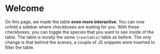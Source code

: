 # Welcome

On this page, we made the table **even more interactive**.
You can now unfold a sidebar where checkboxes are waiting for you. 
With these checkboxes, you can toggle the species that you want to see inside of the table.
The table is mostly the same `{reactable}` table as before.
The only change is that behind the scenes, a couple of JS snippets were inserted to filter the table.